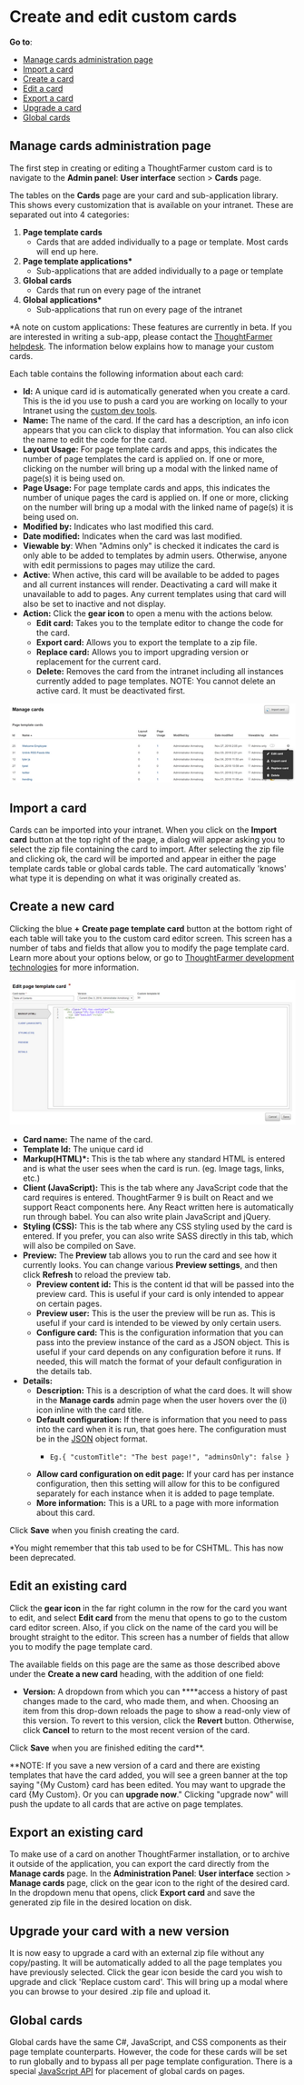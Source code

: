 # Create and edit custom cards

**Go to**:

* [Manage cards administration page](create-and-edit-custom-cards.md)
* [Import a card](create-and-edit-custom-cards.md)
* [Create a card](create-and-edit-custom-cards.md)
* [Edit a card](create-and-edit-custom-cards.md)
* [Export a card](create-and-edit-custom-cards.md)
* [Upgrade a card](create-and-edit-custom-cards.md)
* [Global cards](create-and-edit-custom-cards.md)

## Manage cards administration page

The first step in creating or editing a ThoughtFarmer custom card is to navigate to the **Admin panel**: **User interface** section &gt; **Cards** page.  
  
The tables on the **Cards** page are your card and sub-application library. This shows every customization that is available on your intranet. These are separated out into 4 categories:

1. **Page template cards**
   * Cards that are added individually to a page or template. Most cards will end up here.
2. **Page template applications\***
   * Sub-applications that are added individually to a page or template
3. **Global cards**
   * Cards that run on every page of the intranet
4. **Global applications\***
   * Sub-applications that run on every page of the intranet

\*A note on custom applications: These features are currently in beta. If you are interested in writing a sub-app, please contact the [ThoughtFarmer helpdesk](https://thoughtfarmer.zendesk.com/). The information below explains how to manage your custom cards.  
  
Each table contains the following information about each card:

* **Id:** A unique card id is automatically generated when you create a card. This is the id you use to push a card you are working on locally to your Intranet using the [custom dev tools](https://community.thoughtfarmer.com/content/106244/custom-card-dev-tools).
* **Name:** The name of the card. If the card has a description, an info icon appears that you can click to display that information. You can also click the name to edit the code for the card.
* **Layout Usage:** For page template cards and apps, this indicates the number of page templates the card is applied on. If one or more, clicking on the number will bring up a modal with the linked name of page\(s\) it is being used on. 
* **Page Usage:** For page template cards and apps, this indicates the number of unique pages the card is applied on. If one or more, clicking on the number will bring up a modal with the linked name of page\(s\) it is being used on.
* **Modified by:** Indicates who last modified this card.
* **Date modified:** Indicates when the card was last modified.
* **Viewable by**: When "Admins only" is checked it indicates the card is only able to be added to templates by admin users. Otherwise, anyone with edit permissions to pages may utilize the card.
* **Active**: When active, this card will be available to be added to pages and all current instances will render. Deactivating a card will make it unavailable to add to pages. Any current templates using that card will also be set to inactive and not display.
* **Action:** Click the **gear icon** to open a menu with the actions below.
  * **Edit card:** Takes you to the template editor to change the code for the card.
  * **Export card:** Allows you to export the template to a zip file.
  * **Replace card:** Allows you to import upgrading version or replacement for the current card. 
  * **Delete:** Removes the card from the intranet including all instances currently added to page templates. NOTE: You cannot delete an active card. It must be deactivated first.

![](../../.gitbook/assets/1%20%2831%29.png)

## Import a card

Cards can be imported into your intranet. When you click on the **Import card** button at the top right of the page, a dialog will appear asking you to select the zip file containing the card to import. After selecting the zip file and clicking ok, the card will be imported and appear in  either the page template cards table or global cards table. The card automatically 'knows' what type it is depending on what it was originally created as.

## Create a new card

Clicking the blue **+** **Create page template card** button at the bottom right of each table will take you to the custom card editor screen. This screen has a number of tabs and fields that allow you to modify the page template card. Learn more about your options below, or go to [ThoughtFarmer development technologies](develop-custom-cards/thoughtfarmer-developer-tools/) for more information.

![](../../.gitbook/assets/2%20%2824%29.png)



* **Card name:** The name of the card.
* **Template Id:** The unique card id
* **Markup\(HTML\)\*:** This is the tab where any standard HTML is entered and is what the user sees when the card is run. \(eg. Image tags, links, etc.\)
* **Client \(JavaScript\):** This is the tab where any JavaScript code that the card requires is entered. ThoughtFarmer 9 is built on React and we support React components here. Any React written here is automatically run through babel. You can also write plain JavaScript and jQuery. 
* **Styling \(CSS\):** This is the tab where any CSS styling used by the card is entered. If you prefer, you can also write SASS directly in this tab, which will also be compiled on Save.
* **Preview:** The **Preview** tab allows you to run the card and see how it currently looks. You can change various **Preview settings**, and then click **Refresh** to reload the preview tab.
  * **Preview content id:** This is the content id that will be passed into the preview card. This is useful if your card is only intended to appear on certain pages.
  * **Preview user:** This is the user the preview will be run as. This is useful if your card is intended to be viewed by only certain users.
  * **Configure card:** This is the configuration information that you can pass into the preview instance of the card as a JSON object. This is useful if your card depends on any configuration before it runs. If needed, this will match the format of your default configuration in the details tab.
* **Details:**
  * **Description:** This is a description of what the card does. It will show in the **Manage cards** admin page when the user hovers over the \(i\) icon inline with the card title.
  * **Default configuration:** If there is information that you need to pass into the card when it is run, that goes here. The configuration must be in the [JSON](http://json.org/) object format.
    * ```text
      Eg.{ "customTitle": "The best page!", "adminsOnly": false }
      ```
  * **Allow card configuration on edit page:** If your card has per instance configuration, then this setting will allow for this to be configured separately for each instance when it is added to page template.
  * **More information:** This is a URL to a page with more information about this card.

Click **Save** when you finish creating the card.  
  
\*You might remember that this tab used to be for CSHTML. This has now been deprecated.

## Edit an existing card

Click the **gear icon** in the far right column in the row for the card you want to edit, and select **Edit card** from the menu that opens to go to the custom card editor screen.  Also, if you click on the name of the card you will be brought straight to the editor. This screen has a number of fields that allow you to modify the page template card.  
  
The available fields on this page are the same as those described above under the **Create a new card** heading, with the addition of one field:

* **Version:** A dropdown from which you can ****access a history of past changes made to the card, who made them, and when. Choosing an item from this drop-down reloads the page to show a read-only view of this version. To revert to this version, click the **Revert** button. Otherwise, click **Cancel** to return to the most recent version of the card.

Click **Save** when you are finished editing the card\*\*.  
  
\*\*NOTE: If you save a new version of a card and there are existing templates that have the card added, you will see a green banner at the top saying "{My Custom} card has been edited. You may want to upgrade the card {My Custom}. Or you can **upgrade now**." Clicking "upgrade now" will push the update to all cards that are active on page templates.

## Export an existing card

To make use of a card on another ThoughtFarmer installation, or to archive it outside of the application, you can export the card directly from the **Manage cards** page. In the **Administration Panel**: **User interface** section &gt; **Manage cards** page, click on the gear icon to the right of the desired card. In the dropdown menu that opens, click **Export card** and save the generated zip file in the desired location on disk.

## Upgrade your card with a new version

It is now easy to upgrade a card with an external zip file without any copy/pasting. It will be automatically added to all the page templates you have previously selected. Click the gear icon beside the card you wish to upgrade and click 'Replace custom card'. This will bring up a modal where you can browse to your desired .zip file and upload it.

## Global cards

Global cards have the same C\#, JavaScript, and CSS components as their page template counterparts. However, the code for these cards will be set to run globally and to bypass all per page template configuration. There is a special [JavaScript API](develop-custom-cards/custom-card-api/) for placement of global cards on pages.

